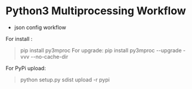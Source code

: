 # Python3 Multiprocessing Workflow 

- json config workflow


For install :
> pip install py3mproc
For upgrade:
> pip install py3mproc --upgrade -vvv  --no-cache-dir

For PyPi upload:
> python setup.py sdist upload -r pypi

